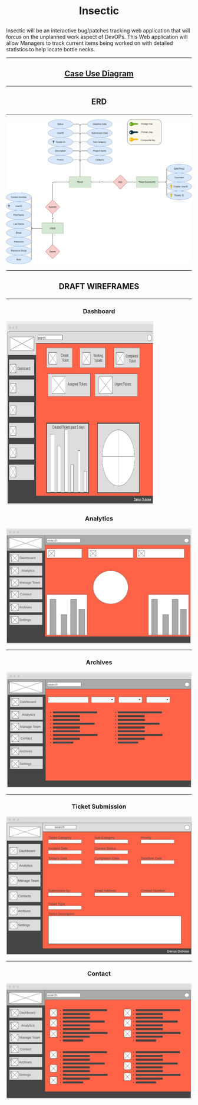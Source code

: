 #   <p align ="center">  Insectic </p>

Insectic will be an interactive bug/patches tracking web application that will forcus on the unplanned work aspect of DevOPs. This Web application will allow Managers to track current items being worked on with detailed statistics to help locate bottle necks.
***
 ## <p align="center"> [Case Use Diagram](https://github.com/Darius-D/Insectic/blob/main/CaseUseDiagram.jpg) </p>
***
##   <p align="center">  ERD  </p>
***
![](img/myERD.jpg)

***

##   <p align="center">  DRAFT WIREFRAMES </p>

***

###   <p align="center">  Dashboard

<img src="https://github.com/Darius-D/Insectic/blob/main/img/dashboard2.JPG" width="400" height="500">

###   <p align="center">  Analytics


![](img/Analytic%20page.JPG)

***

###   <p align="center">  Archives

![](img/Archives.JPG)

***

###   <p align="center">  Ticket Submission


<p align="center">  
  
  ![](img/ticket%20submission.png) 
  
  </p>

***

###   <p align="center">  Contact


![](img/Contact.JPG)


